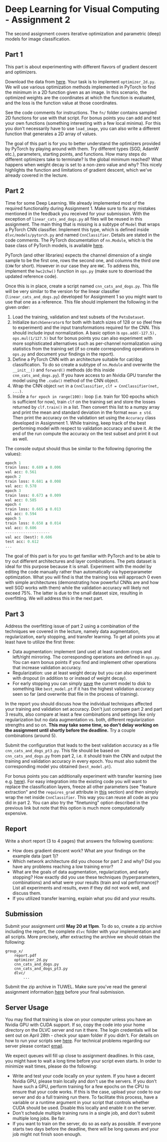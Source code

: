 # Deep Learning for Visual Computing - Assignment 2

The second assignment covers iterative optimization and parametric (deep) models for image classification.

## Part 1

This part is about experimenting with different flavors of gradient descent and optimizers.

Download the data from [here](https://smithers.cvl.tuwien.ac.at/jstrohmayer/dlvc_ss22/-/tree/main/assignments/assignment_2). Your task is to implement `optimizer_2d.py`. We will use various optimization methods implemented in PyTorch to find the minimum in a 2D function given as an image. In this scenario, the optimized weights are the coordinates at which the function is evaluated, and the loss is the function value at those coordinates.

See the code comments for instructions. The `fn/` folder contains sampled 2D functions for use with that script. For bonus points you can add and test your own functions (something interesting with a few local minima). For this you don't necessarily have to use `load_image`, you can also write a different function that generates a 2D array of values.

The goal of this part is for you to better understand the optimizers provided by PyTorch by playing around with them. Try different types (SGD, AdamW etc.), parameters, starting points, and functions. How many steps do different optimizers take to terminate? Is the global minimum reached? What happens when weight decay is set to a non-zero value and why? This nicely highlights the function and limitations of gradient descent, which we've already covered in the lecture.

## Part 2

Time for some Deep Learning. We already implemented most of the required functionality during Assignment 1. Make sure to fix any mistakes mentioned in the feedback you received for your submission. With the exception of `linear_cats_and_dogs.py` all files will be reused in this assignment. The main thing that is missing is a subtype of `Model` that wraps a PyTorch CNN classifier. Implement this type, which is defined inside `dlvc/models/pytorch.py` and named `CnnClassifier`. Details are stated in the code comments. The PyTorch documentation of `nn.Module`, which is the base class of PyTorch models, is available [here](https://pytorch.org/docs/stable/generated/torch.nn.Module.html#torch.nn.Module).

PyTorch (and other libraries) expects the channel dimension of a single sample to be the first one, rows the second one, and columns the third one (`CHW` for short). However in our case they are `HWC`. To address this, implement the `hwc2chw()` function in `ops.py` (make sure to download the updated reference code).

Once this is in place, create a script named `cnn_cats_and_dogs.py`. This file will be very similar to the version for the linear classifier (`linear_cats_and_dogs.py`) developed for Assignment 1 so you might want to use that one as a reference. This file should implement the following in the given order:

1. Load the training, validation and test subsets of the `PetsDataset`.
2. Initialize `BatchGenerator`s for both with batch sizes of 128 or so (feel free to experiment) and the input transformations required for the CNN. This should include input normalization. A basic option is `ops.add(-127.5), ops.mul(1/127.5)` but for bonus points you can also experiment with more sophisticated alternatives such as per-channel normalization using statistics from the training set (if so create corresponding operations in `ops.py` and document your findings in the report).
3. Define a PyTorch CNN with an architecture suitable for cat/dog classification. To do so create a subtype of `nn.Module` and overwrite the `__init__()` and `forward()` methods (do this inside `cnn_cats_and_dogs.py`). If you have access to an Nvidia GPU transfer the model using the `.cuda()` method of the CNN object.
4. Wrap the CNN object `net` in a `CnnClassifier`, `clf = CnnClassifier(net, ...)`.
5. Inside a `for epoch in range(100):` loop (i.e. train for 100 epochs which is sufficient for now), train `clf` on the training set and store the losses returned by `clf.train()` in a list. Then convert this list to a numpy array and print the mean and standard deviation in the format `mean ± std`. Then print the accuracy on the validation set using the `Accuracy` class developed in Assignment 1. While training, keep track of the best performing model with respect to validation accuracy and save it. At the end of the run compute the accuracy on the test subset and print it out as well. 

The console output should thus be similar to the following (ignoring the values):
```python
epoch 1
train loss: 0.689 ± 0.006
val acc: 0.561
epoch 2
train loss: 0.681 ± 0.008
val acc: 0.578
epoch 3
train loss: 0.673 ± 0.009
val acc: 0.585
epoch 4
train loss: 0.665 ± 0.013
val acc: 0.594
epoch 5
train loss: 0.658 ± 0.014
val acc: 0.606
--------------------
val acc (best): 0.606
test acc: 0.612
...
```

The goal of this part is for you to get familiar with PyTorch and to be able to try out different architectures and layer combinations. The pets dataset is ideal for this purpose because it is small. Experiment with the model by editing the code manually rather than automatically via hyperparameter optimization. What you will find is that the training loss will approach 0 even with simple architectures (demonstrating how powerful CNNs are and how well SGD works with them) while the validation accuracy will likely not exceed 75%. The latter is due to the small dataset size, resulting in overfitting. We will address this in the next part.

## Part 3

Address the overfitting issue of part 2 using a combination of the techniques we covered in the lecture, namely data augmentation, regularization, early stopping, and transfer learning. To get all points you at least have to utilize the first three:

* Data augmentation: implement (and use) at least random crops and left/right mirroring. The corresponding operations are defined in `ops.py`. You can earn bonus points if you find and implement other operations that increase validation accuracy.
* Regularization: use at least weight decay but you can also experiment with dropout (in addition to or instead of weight decay).
* For early stopping you can simply [save](https://pytorch.org/tutorials/beginner/saving_loading_models.html#saving-loading-model-for-inference) the current model to disk to something like `best_model.pt` if it has the highest validation accuracy seen so far (and overwrite that file in the process of training).

In the report you should discuss how the individual techniques affected your training and validation set accuracy. Don't just compare part 2 and part 3 results, also compare at least a few combinations and settings like only regularization but no data augmentation vs. both, different regularization strengths and so on. **This may take some time, so don't delay working on the assignment until shortly before the deadline.** Try a couple combinations (around 5).

Submit the configuration that leads to the best validation accuracy as a file `cnn_cats_and_dogs_pt3.py`. This file should be based on `cnn_cats_and_dogs.py` from part 2, i.e. it should train the CNN and output the training and validation accuracy in every epoch. You must also submit the corresponding model you obtained (`best_model.pt`).

For bonus points you can additionally experiment with transfer learning (see e.g. [here](https://pytorch.org/tutorials/beginner/finetuning_torchvision_models_tutorial.html)). For easy integration into the existing code you will want to replace the classification layers, freeze all other parameters (see "feature extraction" and the `requires_grad` attribute in [this](https://pytorch.org/tutorials/beginner/finetuning_torchvision_models_tutorial.html#set-model-parameters-requires-grad-attribute) section) and then simply wrap the net inside `CnnClassifier`. This way you can reuse all code as you did in part 2. You can also try the "finetuning" option described in the previous link but note that this option is much more computationally expensive.

## Report

Write a short report (3 to 4 pages) that answers the following questions:

* How does gradient descent work? What are your findings on the example data (part 1)?
* Which network architecture did you choose for part 2 and why? Did you have any problems reaching a low training error?
* What are the goals of data augmentation, regularization, and early stopping? How exactly did you use these techniques (hyperparameters, combinations) and what were your results (train and val performance)? List all experiments and results, even if they did not work well, and discuss them.
* If you utilized transfer learning, explain what you did and your results.

## Submission

Submit your assignment until **May 20 at 11pm**. To do so, create a zip archive including the report, the complete `dlvc` folder with your implementation and all scripts. More precisely, after extracting the archive we should obtain the following:

    group_x/
        report.pdf
        optimizer_2d.py
        cnn_cats_and_dogs.py
        cnn_cats_and_dogs_pt3.py
        dlvc/
            ...

Submit the zip archive in TUWEL. Make sure you've read the general assignment information [here](https://smithers.cvl.tuwien.ac.at/jstrohmayer/dlvc_ss22/-/blob/main/assignments/general.md) before your final submission.

## Server Usage

You may find that training is slow on your computer unless you have an Nvidia GPU with CUDA support. If so, copy the code into your home directory on the DLVC server and run it there. The login credentials will be sent out on April 28th - check your spam folder if you didn't. For details on how to run your scripts see [here](https://smithers.cvl.tuwien.ac.at/jstrohmayer/dlvc_ss22/-/blob/main/assignments/DLVC2022Guide.pdf). For technical problems regarding our server please contact [email](mailto:dlvc-trouble@cvl.tuwien.ac.at).

We expect queues will fill up close to assignment deadlines. In this case, you might have to wait a long time before your script even starts. In order to minimize wait times, please do the following:

* Write and test your code locally on your system. If you have a decent Nvidia GPU, please train locally and don't use the servers. If you don't have such a GPU, perform training for a few epochs on the CPU to ensure that your code works. If this is the case, upload your code to our server and do a full training run there. To facilitate this process, have a variable or a runtime argument in your script that controls whether CUDA should be used. Disable this locally and enable it on the server.
* Don't schedule multiple training runs in a single job, and don't submit multiple long jobs. Be fair.
* If you want to train on the server, do so as early as possible. If everyone starts two days before the deadline, there will be long queues and your job might not finish soon enough.
